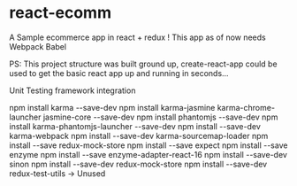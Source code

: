 # react-ecomm

A Sample ecommerce app in react + redux !
This app as of now needs
Webpack
Babel

PS: This project structure was built ground up, create-react-app could be used to get the basic react app up and running in seconds...

Unit Testing framework integration

npm install karma --save-dev
npm install karma-jasmine karma-chrome-launcher jasmine-core --save-dev
npm install phantomjs --save-dev
npm install karma-phantomjs-launcher --save-dev
npm install --save-dev karma-webpack
npm install --save-dev karma-sourcemap-loader
npm install --save redux-mock-store
npm install --save expect
npm install --save enzyme
npm install --save enzyme-adapter-react-16
npm install --save-dev sinon
npm install --save-dev redux-mock-store
npm install --save-dev redux-test-utils -> Unused